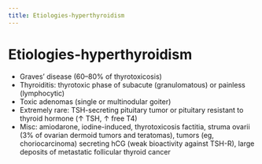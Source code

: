 ```yaml
---
title: Etiologies-hyperthyroidism
---
```

# Etiologies-hyperthyroidism

* Graves’ disease (60–80% of thyrotoxicosis)
* Thyroiditis: thyrotoxic phase of subacute (granulomatous) or painless (lymphocytic)
* Toxic adenomas (single or multinodular goiter)
* Extremely rare: TSH-secreting pituitary tumor or pituitary resistant to thyroid hormone (↑ TSH, ↑ free T4)
* Misc: amiodarone, iodine-induced, thyrotoxicosis factitia, struma ovarii (3% of ovarian dermoid tumors and teratomas), tumors (eg, choriocarcinoma) secreting hCG (weak bioactivity against TSH-R), large deposits of metastatic follicular thyroid cancer
